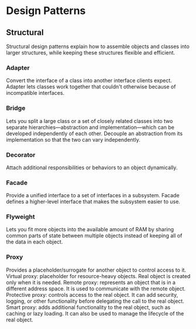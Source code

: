 # Design Patterns

## Structural
Structural design patterns explain how to assemble objects and classes into larger structures, while keeping these structures flexible and efficient.

### Adapter
Convert the interface of a class into another interface clients expect. Adapter lets classes work together that couldn't otherwise because of incompatible interfaces.

### Bridge
Lets you split a large class or a set of closely related classes into two separate hierarchies—abstraction and implementation—which can be developed independently of each other.
Decouple an abstraction from its implementation so that the two can vary independently.

### Decorator
Attach additional responsibilities or behaviors to an object dynamically.

### Facade
Provide a unified interface to a set of interfaces in a subsystem. Facade defines a higher-level interface that makes the subsystem easier to use.

### Flyweight
Lets you fit more objects into the available amount of RAM by sharing common parts of state between multiple objects instead of keeping all of the data in each object.

### Proxy
Provides a placeholder/surrogate for another object to control access to it.
Virtual proxy: placeholder for resource-heavy objects. Real object is created only when it is needed.
Remote proxy: represents an object that is in a different address space. It is used to communicate with the remote object.
Protective proxy: controls access to the real object. It can add security, logging, or other functionality before delegating the call to the real object.
Smart proxy: adds additional functionality to the real object, such as caching or lazy loading. It can also be used to manage the lifecycle of the real object.